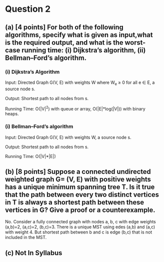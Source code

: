 # Question 2
## (a) [4 points] For both of the following algorithms, specify what is given as input,what is the required output, and what is the worst-case running time: (i) Dijkstra’s algorithm, (ii) Bellman–Ford’s algorithm.

### (i) Dijkstra’s Algorithm
Input: Directed Graph G(V, E) with weights W where W<sub>e</sub> ≥ 0 for all e ∈ E, a source node s.

Output: Shortest path to all nodes from s.

Running Time: O(|V|<sup>2</sup>) with queue or array, O(|E|*log(|V|)) with binary heaps.

### (i) Bellman–Ford’s algorithm
Input: Directed Graph G(V, E) with weights W, a source node s.

Output: Shortest path to all nodes from s.

Running Time: O(|V|*|E|)

## (b) [8 points] Suppose a connected undirected weighted graph G= (V, E) with positive  weights has a unique minimum spanning  tree T. Is it true that the path between every two distinct vertices in T is always a shortest path between these vertices in G? Give a proof or a counterexample.

No. Consider a fully connected graph with nodes a, b, c with edge weights (a,b)=2, (a,c)=2, (b,c)=3. There is a unique MST using edes (a,b) and (a,c) with weight 4. But shortest path between b and c is edge (b,c) that is not included in the MST.

## (c) Not In Syllabus
